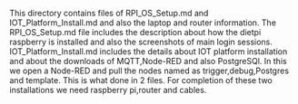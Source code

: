 
This directory contains files of RPI_OS_Setup.md and IOT_Platform_Install.md and also the laptop and router information.
The RPI_OS_Setup.md file includes the description about how the dietpi raspberry is installed and also the screenshots of main login sessions.
IOT_Platform_Install.md includes the details about IOT platform installation and about the downloads of MQTT,Node-RED and also PostgreSQl.
In this we open a Node-RED and pull the nodes named as trigger,debug,Postgres and template.
This is what done in 2 files.
For completion of these two installations we need raspberry pi,router and cables.
